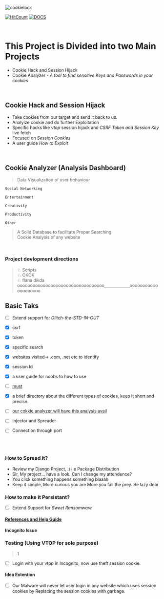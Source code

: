 ![cookielock](https://user-images.githubusercontent.com/41824020/72046625-d40d6e80-32de-11ea-9618-9030debeea46.jpg)

[![HitCount](http://hits.dwyl.io/D-E-F-E-A-T/Cookie-Analyzer-and-Session-Hijack.svg)](http://hits.dwyl.io/D-E-F-E-A-T/Cookie-Analyzer-and-Session-Hijack)
[![DOCS](https://img.shields.io/badge/Documentation-see%20docs-green?style=flat-square&logo=appveyor)](https://github.com/D-E-F-E-A-T/Cookie-Analyzer-and-Session-Hijack/blob/master/helpers.md) 

</br>

# This Project is Divided into two Main Projects
* Cookie Hack and Session Hijack
* Cookie Analyzer - *A tool to find sensitive Keys and Passwords in your cookies*

</br>

## Cookie Hack and Session Hijack
* Take cookies from our target and send it back to us.</br>
* Analyize cookie and do further Exploitation</br>
* Specific hacks like *vtop* session hijack and *CSRF Token and Session Key* live fetch</br>
* Focused on *Session Cookies*</br>
* A user guide *How to Exploit*</br>
</br>

## Cookie Analyzer (Analysis Dashboard)
> Data Visualization of user behaviour

    Social Networking
            
    Entertainment
            
    Creativity
            
    Productivity
            
    Other

> A Solid Database to facilitate Proper Searching</br>
> Cookie Analysis of any website </br>

</br>

<h3>Project devlopment directions</h3>

> ♘ Scripts</br>
> ♘ OKOK</br>
> ♘ flana dikda oooooooooooooooooooooooooooooooooo_____________oooooooooooooooooooo


## Basic Taks
- [ ] Extend support for *Glitch-the-STD-IN-OUT*</br>
- [x] csrf
- [x] token
- [x] specific search
- [x] websites visited-> .com, .net etc to identify
- [x] session Id
- [x] a user guide for noobs to how to use
- [ ] [must](https://www.optimizesmart.com/google-analytics-cookies-ultimate-guide/)
- [x] a brief directory about the different types of cookies, keep it short and precise.
- [ ] [our cokkie analyzer will have this analysis avail](https://stackoverflow.com/questions/4349147/python-create-cookies-and-then-load-a-page-with-the-cookies)
- [ ] Injector and Spreader
- [ ] Connection through port


</br></br>

### How to Spread it?
* Review my Django Project, :)  i.e Package Distribution
* Sir, My project... have a look. Can I change my attendence?
* You click something happens something blaaah
* Keep it simple, More curious you are More you fall the prey. Be lazy dear


### How to make it Persistant?
- [ ] Extend Support for *Sweet Ransomware*


#### [References and Help Guide](https://github.com/1UC1F3R616/Cookie-Analyzer-and-Session-Hijack/tree/master/refrences)



#### Incognito Issue



### Testing (Using VTOP for sole purpose)
> 1 
- [ ] Login with your vtop in Incognito, now use theft session cookie.


#### Idea Extention
- [ ] Our Malware will never let user login in any website which uses session cookies by Replacing the session cookies with garbage.
